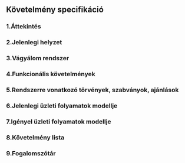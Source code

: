 ## Követelmény specifikáció

### 1.Áttekintés

### 2.Jelenlegi helyzet

### 3.Vágyálom rendszer

### 4.Funkcionális követelmények

### 5.Rendszerre vonatkozó törvények, szabványok, ajánlások

### 6.Jelenlegi üzleti folyamatok modellje

### 7.Igényel üzleti folyamatok modellje

### 8.Követelmény lista

### 9.Fogalomszótár
